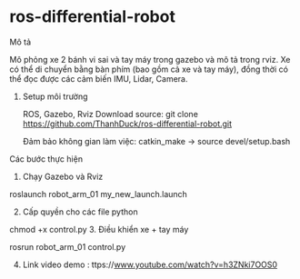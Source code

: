 # ros-differential-robot
Mô tả

Mô phỏng xe 2 bánh vi sai và tay máy trong gazebo và mô tả trong rviz. Xe có thể di chuyển bằng bàn phím (bao gồm cả xe và tay máy), đồng thời có thể đọc được các cảm biến IMU, Lidar, Camera.
1. Setup môi trường

   ROS, Gazebo, Rviz
   Download source: git clone https://github.com/ThanhDuck/ros-differential-robot.git

   Đảm bảo không gian làm việc: catkin_make -> source devel/setup.bash

Các bước thực hiện
1. Chạy Gazebo và Rviz

roslaunch robot_arm_01 my_new_launch.launch 

2. Cấp quyền cho các file python

chmod +x control.py 
3. Điều khiển xe + tay máy

rosrun robot_arm_01 control.py 

4. Link video demo : ttps://www.youtube.com/watch?v=h3ZNki7OOS0
